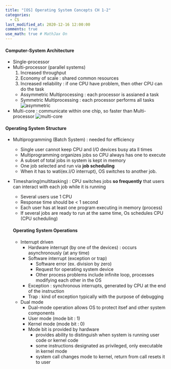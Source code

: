 ```yaml
---
title: "[OS] Operating System Concepts CH 1-2"
categories: 
  - CS
last_modified_at: 2020-12-16 12:00:00
comments: true
use_math: true # MathJax On
---
```


#### Computer-System Architecture

- Single-processor
- Multi-processor (parallel systems)
  1. Increased throughput
  2. Economy of scale : shared common resources
  3. Increased reliability : if one CPU have problem, then other CPU can do the task
  - Assymmetric Multiprocessing : each processor is assianed a task
  - Symmetric Multiprocessing : each processor performs all tasks
![asymmetric](https://user-images.githubusercontent.com/62474292/102368273-03a01d00-3ffe-11eb-88ec-a027d59619a6.png)
- Multi-core : communicate within one chip, so faster than Multi-processor
![multi-core](https://user-images.githubusercontent.com/62474292/102368553-51b52080-3ffe-11eb-8b81-c5ab8a8a7115.JPG)

#### Operating System Structure
- Multiprogramming (Batch System) : needed for efficiency
  - Single user cannot keep CPU and I/O devices busy ata ll times
  - Multiprogramming organizes jobs so CPU always has one to execute
  - A subset of total jobs in system is kept in memory
  - One job selected and run via **job scheduling**
  - When it has to wati(ex.I/O interrupt), OS switches to another job.
- Timesharing(multitasking) : CPU switches jobs **so frequently** that users can interact with each job while it is running
  - Several users use 1 CPU
  - Response time should be < 1 second
  - Each user has at least one program executing in memory (process)
  - If several jobs are ready to run at the same time, Os schedules CPU (CPU scheduling)
  
  #### Operating System Operations
  - Interrupt driven
    - Hardware interrupt (by one of the devices) : occurs asynchronously (at any time)
    - Software interrupt (exception or trap)
      - Software error (ex. division by zero)
      - Request for operating system device
      - Other process problems include infinite loop, processes modifying each other in the OS
    - Exception : synchronous interrupts, generated by CPU at the end of the instruction
    - Trap : kind of exception typically with the purpose of debugging
  - Dual mode
    - Dual-mode operation allows OS to protect itsef and other system components
    - User mode (mode bit : 1)
    - Kernel mode (mode bit : 0)
    - Mode bit is provided by hardware
      - provides ability to distinguish when system is running user code or kernel code
      - some instructions designated as privileged, only executable in kernel mode
      - system call changes mode to kernel, return from call resets it to user
  
